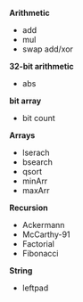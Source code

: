 **Arithmetic**  
  - add
  - mul
  - swap add/xor
  
**32-bit arithmetic**  
  - abs
  
**bit array**  
  - bit count
  
**Arrays**  
  - lserach
  - bsearch
  - qsort
  - minArr
  - maxArr
  
**Recursion**  
  - Ackermann
  - McCarthy-91
  - Factorial
  - Fibonacci
  
**String**  
  - leftpad
